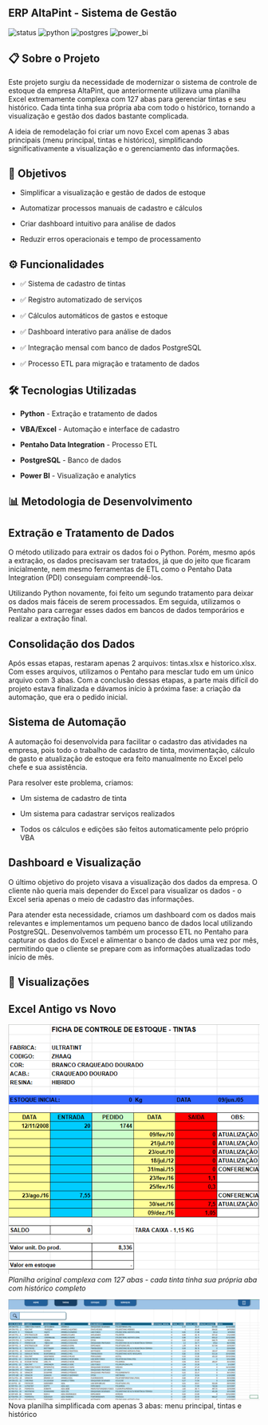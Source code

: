 ## ERP AltaPint - Sistema de Gestão

![status](https://img.shields.io/badge/status-conclu%C3%ADdo-brightgreen)
![python](https://img.shields.io/badge/tech-python-blue)
![postgres](https://img.shields.io/badge/database-postgresql-blue)
![power_bi](https://img.shields.io/badge/visualization-power_bi-orange)

## 📋 Sobre o Projeto

Este projeto surgiu da necessidade de modernizar o sistema de controle de estoque da empresa AltaPint, que anteriormente utilizava uma planilha Excel extremamente complexa com 127 abas para gerenciar tintas e seu histórico. Cada tinta tinha sua própria aba com todo o histórico, tornando a visualização e gestão dos dados bastante complicada.

A ideia de remodelação foi criar um novo Excel com apenas 3 abas principais (menu principal, tintas e histórico), simplificando significativamente a visualização e o gerenciamento das informações.

## 🎯 Objetivos

- Simplificar a visualização e gestão de dados de estoque

- Automatizar processos manuais de cadastro e cálculos

- Criar dashboard intuitivo para análise de dados

- Reduzir erros operacionais e tempo de processamento

## ⚙️ Funcionalidades

- ✅ Sistema de cadastro de tintas

- ✅ Registro automatizado de serviços

- ✅ Cálculos automáticos de gastos e estoque

- ✅ Dashboard interativo para análise de dados

- ✅ Integração mensal com banco de dados PostgreSQL

- ✅ Processo ETL para migração e tratamento de dados

## 🛠️ Tecnologias Utilizadas


- <strong>Python</strong> - Extração e tratamento de dados

- <strong>VBA/Excel</strong>  - Automação e interface de cadastro

- <strong>Pentaho Data Integration</strong>  - Processo ETL

- <strong>PostgreSQL</strong>  - Banco de dados
  
- <strong>Power BI</strong>  - Visualização e analytics

## 📊 Metodologia de Desenvolvimento


## Extração e Tratamento de Dados

O método utilizado para extrair os dados foi o Python. Porém, mesmo após a extração, os dados precisavam ser tratados, já que do jeito que ficaram inicialmente, nem mesmo ferramentas de ETL como o Pentaho Data Integration (PDI) conseguiam compreendê-los.

Utilizando Python novamente, foi feito um segundo tratamento para deixar os dados mais fáceis de serem processados. Em seguida, utilizamos o Pentaho para carregar esses dados em bancos de dados temporários e realizar a extração final.


## Consolidação dos Dados

Após essas etapas, restaram apenas 2 arquivos: tintas.xlsx e historico.xlsx. Com esses arquivos, utilizamos o Pentaho para mesclar tudo em um único arquivo com 3 abas. Com a conclusão dessas etapas, a parte mais difícil do projeto estava finalizada e dávamos início à próxima fase: a criação da automação, que era o pedido inicial.

## Sistema de Automação

A automação foi desenvolvida para facilitar o cadastro das atividades na empresa, pois todo o trabalho de cadastro de tinta, movimentação, cálculo de gasto e atualização de estoque era feito manualmente no Excel pelo chefe e sua assistência.

Para resolver este problema, criamos:

- Um sistema de cadastro de tinta

- Um sistema para cadastrar serviços realizados

- Todos os cálculos e edições são feitos automaticamente pelo próprio VBA


## Dashboard e Visualização

O último objetivo do projeto visava a visualização dos dados da empresa. O cliente não queria mais depender do Excel para visualizar os dados - o Excel seria apenas o meio de cadastro das informações.

Para atender esta necessidade, criamos um dashboard com os dados mais relevantes e implementamos um pequeno banco de dados local utilizando PostgreSQL. Desenvolvemos também um processo ETL no Pentaho para capturar os dados do Excel e alimentar o banco de dados uma vez por mês, permitindo que o cliente se prepare com as informações atualizadas todo início de mês.

## 📸 Visualizações

## Excel Antigo vs Novo

![excel_antigo](https://github.com/VictorEMF/ERP-altapint-prototipo/blob/main/02%20-%20ARQUIVOS/IMAGEN/EXCEL%20ANTIGO.png)
*Planilha original complexa com 127 abas - cada tinta tinha sua própria aba com histórico completo*

![excel_novo](https://github.com/VictorEMF/ERP-altapint-prototipo/blob/main/02%20-%20ARQUIVOS/IMAGEN/EXCEL%20NOVO.png)
Nova planilha simplificada com apenas 3 abas: menu principal, tintas e histórico
